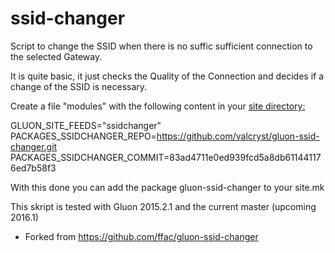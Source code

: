 ssid-changer
============

Script to change the SSID when there is no suffic sufficient connection to the selected Gateway.

It is quite basic, it just checks the Quality of the Connection and decides if a change of the SSID is necessary.

Create a file "modules" with the following content in your <a href="https://github.com/valcryst/site/tree/offline-ssid"> site directory:</a>

GLUON_SITE_FEEDS="ssidchanger"<br>
PACKAGES_SSIDCHANGER_REPO=https://github.com/valcryst/gluon-ssid-changer.git<br>
PACKAGES_SSIDCHANGER_COMMIT=83ad4711e0ed939fcd5a8db611441176ed7b58f3<br>

With this done you can add the package gluon-ssid-changer to your site.mk

This skript is tested with Gluon 2015.2.1 and the current master (upcoming 2016.1)

* Forked from
https://github.com/ffac/gluon-ssid-changer
